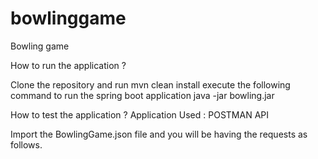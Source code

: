 # bowlinggame
Bowling game 

How to run the application ?

Clone the repository and run mvn clean install 
execute the following command to run the spring boot application
java -jar bowling.jar


How to test the application ? 
Application Used : POSTMAN API

Import the BowlingGame.json file and you will be having the requests as follows. 


